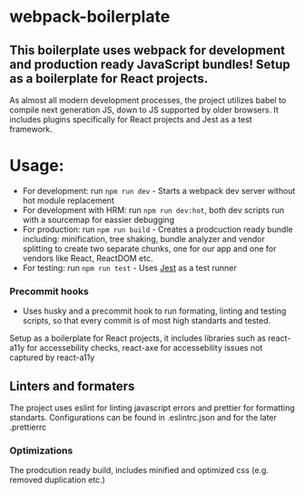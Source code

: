 # webpack-boilerplate

## This boilerplate uses webpack for development and production ready JavaScript bundles! Setup as a boilerplate for React projects.

As almost all modern development processes, the project utilizes babel to compile next generation JS, down to JS supported by older browsers. It includes plugins specifically for React projects and Jest as a test framework.

# Usage:

- For development: run `npm run dev` - Starts a webpack dev server without hot module replacement
- For development with HRM: run `npm run dev:hot`, both dev scripts run with a sourcemap for eassier debugging
- For production: run `npm run build` - Creates a prodcuction ready bundle including: minification, tree shaking, bundle analyzer and vendor splitting to create two separate chunks, one for our app and one for vendors like React, ReactDOM etc.
- For testing: run `npm run test` - Uses [Jest](https://jestjs.io/) as a test runner

### Precommit hooks

- Uses husky and a precommit hook to run formating, linting and testing scripts, so that every commit is of most high standarts and tested.

Setup as a boilerplate for React projects, it includes libraries such as react-a11y for accessebility checks, react-axe for accessebility issues not captured by react-a11y

## Linters and formaters

The project uses eslint for linting javascript errors and prettier for formatting standarts. Configurations can be found in .eslintrc.json and for the later .prettierrc

### Optimizations

The prodcution ready build, includes minified and optimized css (e.g. removed duplication etc.)
